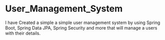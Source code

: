 # User_Management_System
I have Created a simple a simple user management system by using Spring Boot, Spring Data JPA, Spring Security and more that will manage a users with their details.

